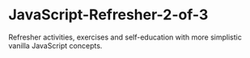 # JavaScript-Refresher-2-of-3

Refresher activities, exercises and self-education with more simplistic vanilla JavaScript concepts.
